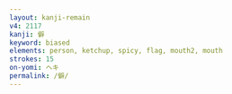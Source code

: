 ```yaml
---
layout: kanji-remain
v4: 2117
kanji: 僻
keyword: biased
elements: person, ketchup, spicy, flag, mouth2, mouth
strokes: 15
on-yomi: ヘキ
permalink: /僻/
---
```






